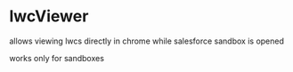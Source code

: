 # lwcViewer
allows viewing lwcs directly in chrome while salesforce sandbox is opened

works only for sandboxes
